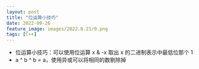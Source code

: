 ```yaml
---
layout: post
title: "位运算小技巧"
date: 2022-09-26
feature_image: images/2022.8.21/0.png 
tags: [C++]
---
```


<!--more-->

- 位运算小技巧：可以使用位运算 x & -x 取出 x 的二进制表示中最低位那个 1
- a ^ b ^ b = a，使用异或可以将相同的数剔除掉
